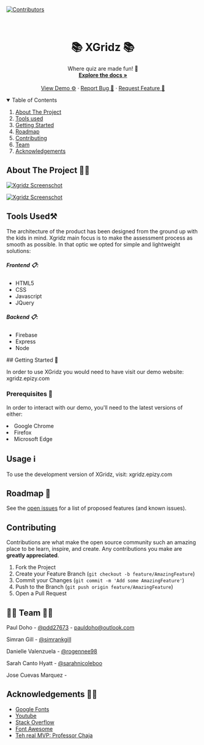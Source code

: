 
[![Contributors][contributors-shield]][contributors-url]

<br />
  <h1 align='center'>📚 XGridz 📚</h1>

  <p align="center">
  Where quiz are made fun! 🐬
    <br />
    <a href="https://github.com/pdd27673/xgridz"><strong>Explore the docs »</strong></a>
    <br />
    <br />
    <a href="xgridz.epizy.com">View Demo ⚙️</a>
    ·
    <a href="https://github.com/pdd27673/xgridz/issues">Report Bug 🐜</a>
    ·
    <a href="https://github.com/pdd27673/xgridz/issues">Request Feature 💫</a>
  </p>
</p>



<!-- TABLE OF CONTENTS -->
<details open="open">
  <summary>Table of Contents</summary>
  <ol>
    <li>
      <a href="#about-the-project">About The Project</a></li>
        <li><a href="#tools-used">Tools used</a></li>
    <li>
      <a href="#getting-started">Getting Started</a>
    </li>
    <li><a href="#roadmap">Roadmap</a></li>
    <li><a href="#contributing">Contributing</a></li>
    <li><a href="#team">Team</a></li>
    <li><a href="#acknowledgements">Acknowledgements</a></li>
  </ol>
</details>



<!-- ABOUT THE PROJECT -->
## About The Project ✍🏾

[![Xgridz Screenschot][product-screenshot]](https://github.com/pdd27673/xgridz/blob/main/quizGrid.png?raw=true)

[![Xgridz Screenschot][product-screenshot]](https://github.com/pdd27673/xgridz/blob/main/quizStart.png?raw=true)


## Tools Used⚒️

The architecture of the product has been designed from the ground up with the kids in mind. Xgridz main focus is to make the assessment process as smooth as possible. In that optic we opted for simple and lightweight solutions:

##### Frontend 📋: 
<ul>
<li>HTML5</li>
<li>CSS</li>
<li>Javascript</li>
<li>JQuery</li>
</ul>

##### Backend 📋:
<ul>
<li>Firebase</li>
<li>Express</li>
<li>Node</li>
</ul>
<!-- GETTING STARTED -->
## Getting Started 🤝

In order to use XGridz you would need to have visit our demo website: xgridz.epizy.com
### Prerequisites 🧲
In order to interact with our demo, you'll need to the latest versions of either:
<li>Google Chrome
<li>Firefox 
<li>Microsoft Edge

<!-- USAGE EXAMPLES -->
## Usage ℹ️

To use the development version of XGridz, visit: xgridz.epizy.com
<!-- ROADMAP -->
## Roadmap 🤔

See the [open issues](https://github.com/pdd27673/xgridz/issues) for a list of proposed features (and known issues).


<!-- CONTRIBUTING -->
## Contributing

Contributions are what make the open source community such an amazing place to be learn, inspire, and create. Any contributions you make are **greatly appreciated**.

1. Fork the Project
2. Create your Feature Branch (`git checkout -b feature/AmazingFeature`)
3. Commit your Changes (`git commit -m 'Add some AmazingFeature'`)
4. Push to the Branch (`git push origin feature/AmazingFeature`)
5. Open a Pull Request


<!-- CONTACT -->
## 👏🏽 Team 👏🏽

Paul Doho - [@pdd27673](https://github.com/pdd27673) - pauldoho@outlook.com 

Simran Gill - [@simrankgill](https://github.com/simrankgill)

Danielle Valenzuela - [@rogennee98](https://github.com/Rogennee98)

Sarah Canto Hyatt - [@sarahnicoleboo](https://github.com/sarahnicoleboo)

Jose Cuevas Marquez - 
<!-- ACKNOWLEDGEMENTS -->
## Acknowledgements 🙏🏾
* [Google Fonts](https://developers.google.com/fonts)
* [Youtube](https://youtube.com)
* [Stack Overflow](https://stackoverflow.com)
* [Font Awesome](https://fontawesome.com)
* [Teh real MVP: Professor Chaja](https://www.linkedin.com/in/kevin-chaja-7544565/)





<!-- MARKDOWN LINKS & IMAGES -->
<!-- https://www.markdownguide.org/basic-syntax/#reference-style-links -->
[contributors-shield]: https://img.shields.io/github/contributors/othneildrew/Best-README-Template.svg?style=for-the-badge
[contributors-url]: https://github.com/othneildrew/Best-README-Template/graphs/contributors
[forks-shield]: https://img.shields.io/github/forks/othneildrew/Best-README-Template.svg?style=for-the-badge
[forks-url]: https://github.com/othneildrew/Best-README-Template/network/members
[stars-shield]: https://img.shields.io/github/stars/othneildrew/Best-README-Template.svg?style=for-the-badge
[stars-url]: https://github.com/othneildrew/Best-README-Template/stargazers
[issues-shield]: https://img.shields.io/github/issues/othneildrew/Best-README-Template.svg?style=for-the-badge
[issues-url]: https://github.com/othneildrew/Best-README-Template/issues
[license-shield]: https://img.shields.io/github/license/othneildrew/Best-README-Template.svg?style=for-the-badge
[license-url]: https://github.com/othneildrew/Best-README-Template/blob/master/LICENSE.txt
[linkedin-shield]: https://img.shields.io/badge/-LinkedIn-black.svg?style=for-the-badge&logo=linkedin&colorB=555
[linkedin-url]: https://linkedin.com/in/othneildrew
[product-screenshot]: images/screenshot.png
